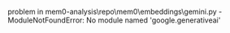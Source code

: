 problem in mem0-analysis\repo\mem0\embeddings\gemini.py - ModuleNotFoundError: No module named 'google.generativeai'
